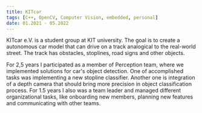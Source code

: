 ```yaml
---
title: KITcar
tags: [C++, OpenCV, Computer Vision, embedded, personal]
date: 01.2021 - 05.2022
---
```

KITcar e.V. is a student group at KIT university. The goal is to create a autonomous car model that can drive on a track analogical to the real-world street. The track has obstacles, stoplines, road signs and other objects. 

For 2,5 years I participated as a member of Perception team, where we implemented solutions for car's object detection. One of accomplished tasks was implementing a new stopline classifier. Another one is integration of a depth camera that should bring more precision in object classification process. For 1.5 years I also was a team leader and managed different organizational tasks, like onboarding new members, planning new features and communicating with other teams.